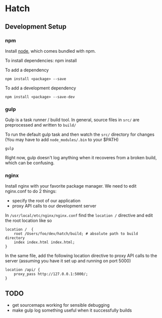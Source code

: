 # Hatch

## Development Setup

### npm
Install [node](nodejs.org), which comes bundled with npm.

To install dependencies:
    npm install

To add a dependency

````
npm install <package> --save
````

To add a development dependency

````
npm install <package> --save-dev
````

### gulp
Gulp is a task runner / build tool. In general, source files in `src/` are preprocessed and written to `build/`

To run the default gulp task and then watch the `src/` directory for changes (You may have to add `node_modules/.bin` to your $PATH)

````
gulp
````

Right now, gulp doesn't log anything when it recoveres from a broken build, which can be confusing.

### nginx
Install nginx with your favorite package manager.
We need to edit nginx.conf to do 2 things:
+ specify the root of our application
+ proxy API calls to our development server

In `/usr/local/etc/nginx/nginx.conf` find the `location /` directive and edit the root location like so

````
location /  {
    root /Users/foo/dev/hatch/build; # absolute path to build directory
    index index.html index.html;
}
````

In the same file, add the following location directive to proxy API calls to the server (assuming you have it set up and running on port 5000)

````
location /api/ {
    proxy_pass http://127.0.0.1:5000/;
}
````

## TODO
  + get sourcemaps working for sensible debugging
  + make gulp log something useful when it successfully builds
